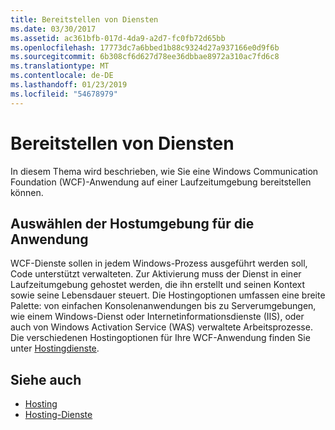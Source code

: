 ```yaml
---
title: Bereitstellen von Diensten
ms.date: 03/30/2017
ms.assetid: ac361bfb-017d-4da9-a2d7-fc0fb72d65bb
ms.openlocfilehash: 17773dc7a6bbed1b88c9324d27a937166e0d9f6b
ms.sourcegitcommit: 6b308cf6d627d78ee36dbbae8972a310ac7fd6c8
ms.translationtype: MT
ms.contentlocale: de-DE
ms.lasthandoff: 01/23/2019
ms.locfileid: "54678979"
---
```

# <a name="deploying-services"></a>Bereitstellen von Diensten
In diesem Thema wird beschrieben, wie Sie eine Windows Communication Foundation (WCF)-Anwendung auf einer Laufzeitumgebung bereitstellen können.  
  
## <a name="choosing-the-hosting-environment-for-your-application"></a>Auswählen der Hostumgebung für die Anwendung  
 WCF-Dienste sollen in jedem Windows-Prozess ausgeführt werden soll, Code unterstützt verwalteten. Zur Aktivierung muss der Dienst in einer Laufzeitumgebung gehostet werden, die ihn erstellt und seinen Kontext sowie seine Lebensdauer steuert. Die Hostingoptionen umfassen eine breite Palette: von einfachen Konsolenanwendungen bis zu Serverumgebungen, wie einem Windows-Dienst oder Internetinformationsdienste (IIS), oder auch von Windows Activation Service (WAS) verwaltete Arbeitsprozesse. Die verschiedenen Hostingoptionen für Ihre WCF-Anwendung finden Sie unter [Hostingdienste](../../../../docs/framework/wcf/hosting-services.md).  
  
## <a name="see-also"></a>Siehe auch
- [Hosting](../../../../docs/framework/wcf/feature-details/hosting.md)
- [Hosting-Dienste](../../../../docs/framework/wcf/hosting-services.md)
